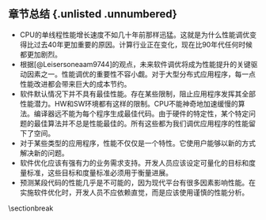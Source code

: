 ## 章节总结 {.unlisted .unnumbered}

  * CPU的单线程性能增长速度不如几十年前那样迅猛。这就是为什么性能调优变得比过去40年更加重要的原因。计算行业正在变化，现在比90年代任何时候都更加剧烈。
  * 根据[@Leisersoneaam9744]的观点，未来软件调优将成为性能提升的关键驱动因素之一。性能调优的重要性不容小觑。对于大型分布式应用程序，每一点性能改进都会带来巨大的成本节约。
  * 软件默认情况下并不具有最佳性能。存在某些限制，阻止应用程序发挥其全部性能潜力。HW和SW环境都有这样的限制。CPU不能神奇地加速缓慢的算法。编译器远不能为每个程序生成最佳代码。由于硬件的特定性，某个特定问题的最佳算法并不总是性能最佳的。所有这些都为我们调优应用程序的性能留下了空间。
  * 对于某些类型的应用程序，性能不仅仅是一个特性。它使用户能够以新的方式解决新的问题。
  * 软件优化应该有强有力的业务需求支持。开发人员应该设定可量化的目标和度量标准，这些目标和度量标准必须用于衡量进展。
  * 预测某段代码的性能几乎是不可能的，因为现代平台有很多因素影响性能。在实施软件优化时，开发人员不应依赖直觉，而是应该使用谨慎的性能分析。

\sectionbreak
